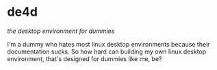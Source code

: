 # de4d
*the desktop environment for dummies*

I'm a dummy who hates most linux desktop environments because their documentation sucks. So how hard can building my own linux desktop environment, that's designed for dummies like me, be?
